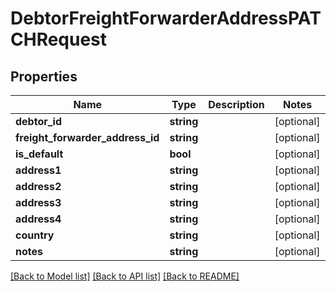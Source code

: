 # DebtorFreightForwarderAddressPATCHRequest

## Properties
Name | Type | Description | Notes
------------ | ------------- | ------------- | -------------
**debtor_id** | **string** |  | [optional] 
**freight_forwarder_address_id** | **string** |  | [optional] 
**is_default** | **bool** |  | [optional] 
**address1** | **string** |  | [optional] 
**address2** | **string** |  | [optional] 
**address3** | **string** |  | [optional] 
**address4** | **string** |  | [optional] 
**country** | **string** |  | [optional] 
**notes** | **string** |  | [optional] 

[[Back to Model list]](../README.md#documentation-for-models) [[Back to API list]](../README.md#documentation-for-api-endpoints) [[Back to README]](../README.md)


